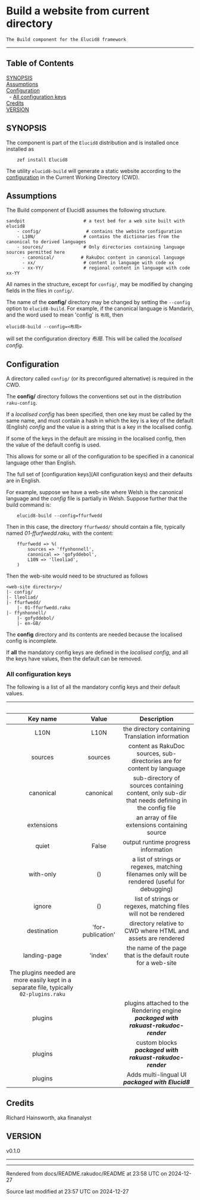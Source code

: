 
# Build a website from current directory

	The Build component for the Elucid8 framework

----

## Table of Contents

<a href="#SYNOPSIS">SYNOPSIS</a>   
<a href="#Assumptions">Assumptions</a>   
<a href="#Configuration">Configuration</a>   
&nbsp;&nbsp;- <a href="#All_configuration_keys">All configuration keys</a>   
<a href="#Credits">Credits</a>   
<a href="#VERSION_0">VERSION</a>   


<div id="SYNOPSIS"></div>

## SYNOPSIS
<span class="para" id="12dfbaf"></span>The component is part of the `Elucid8` distribution and is installed once installed as 


```
    zef install Elucid8
```
<span class="para" id="9bab2e6"></span>The utility `elucid8-build` will generate a static website according to the [configuration](Configuration) in the Current Working Directory (CWD).

<div id="Assumptions"></div>

## Assumptions
<span class="para" id="e7ea0bd"></span>The Build component of Elucid8 assumes the following structure. 


```
sandpit                      # a test bed for a web site built with elucid8
    - config/                 # contains the website configuration
    - L10N/                  # contains the dictionaries from the canonical to derived languages
    - sources/               # Only directories containing language sources permitted here
      - canonical/          # RakuDoc content in canonical language
      - xx/                  # content in language with code xx
      - xx-YY/               # regional content in language with code xx-YY
```
<span class="para" id="48e6de8"></span>All names in the structure, except for `config/`, may be modified by changing fields in the files in `config/`. 

<span class="para" id="d16aa57"></span>The name of the **__config/__** directory may be changed by setting the `--config` option to `elucid8-build`. For example, if the canonical language is Mandarin, and the word used to mean 'config' is `布局`, then 


```
elucid8-build --config=<布局>
```
<span class="para" id="5d77cc3"></span>will set the configuration directory *布局*. This will be called the *localised config*. 

<div id="Configuration"></div>

## Configuration
<span class="para" id="a656b92"></span>A directory called `config/` (or its preconfigured alternative) is required in the CWD. 

<span class="para" id="4bc7a56"></span>The **__config/__** directory follows the conventions set out in the distribution `raku-config`. 

<span class="para" id="8bd20b2"></span>If a *localised config* has been specified, then one key must be called by the same name, and must contain a hash in which the key is a key of the default (English) *config* and the value is a string that is a key in the localised config. 

<span class="para" id="4a353e6"></span>If some of the keys in the default are missing in the localised config, then the value of the default config is used. 

<span class="para" id="e636be1"></span>This allows for some or all of the configuration to be specified in a canonical language other than English. 

<span class="para" id="affbede"></span>The full set of [configuration keys](All configuration keys) and their defaults are in English. 

<span class="para" id="10bca45"></span>For example, suppose we have a web-site where Welsh is the canonical language and the *config* file is partially in Welsh. Suppose further that the build command is: 


```
    elucid8-build --config=ffurfwedd
```
<span class="para" id="ccd1235"></span>Then in this case, the directory `ffurfwedd/` should contain a file, typically named *01-ffurfwedd.raku*, with the content: 


```
    ffurfwedd => %(
        sources => 'ffynhonnell',
        canonical => 'gofyddebol',
        L10N => 'lleoliad',
    )
```
<span class="para" id="67ecc08"></span>Then the web-site would need to be structured as follows 


```
<web-site directory>/
|- config/
|- lleoliad/
|- ffurfwedd/
    |- 01-ffurfwedd.raku
|- ffynhonnell/
    |- gofyddebol/
    |- en-GB/
```
<span class="para" id="6192fe5"></span>The **config** directory and its contents are needed because the localised config is incomplete. 

<span class="para" id="a2b1488"></span>If **all** the mandatory config keys are defined in the *localised config*, and all the keys have values, then the default can be removed. 


<div id="All configuration keys"></div><div id="All_configuration_keys"></div>

### All configuration keys
<span class="para" id="56d1481"></span>The following is a list of all the mandatory config keys and their default values. 

----

## <div id=""> </div>
 | **Key name** | **Value** | **Description** |
| :---: | :---: | :---: |
 | L10N | L10N | the directory containing Translation information |
 | sources | sources | content as RakuDoc sources, sub-directories are for content by language |
 | canonical | canonical | sub-directory of sources containing content, only sub-dir that needs defining in the config file |
 | extensions | <rakudoc rakumod> | an array of file extensions containing source |
 | quiet | False | output runtime progress information |
 | with-only | () | a list of strings or regexes, matching filenames only will be rendered (useful for debugging) |
 | ignore | () | list of strings or regexes, matching files will not be rendered |
 | destination | 'for-publication' | directory relative to CWD where HTML and assets are rendered |
 | landing-page | 'index' | the name of the page that is the default route for a web-site |
 | <span class="para" id="b662593"></span>The plugins needed are more easily kept in a separate file, typically `02-plugins.raku` |
 | plugins | <Bulma Hilite ListFiles SCSS> | <span class="para" id="7ed8fe0"></span>plugins attached to the Rendering engine ***packaged with rakuast-rakudoc-render*** |
 | plugins | <Graphviz FontAwesome Latex LeafletMaps> | <span class="para" id="4722e84"></span>custom blocks ***packaged with rakuast-rakudoc-render*** |
 | plugins | <UISwitcher> | <span class="para" id="335106d"></span>Adds multi-lingual UI ***packaged with Elucid8*** |
<div id="Credits"></div>

## Credits
Richard Hainsworth, aka finanalyst




<div id="VERSION"></div><div id="VERSION_0"></div>

## VERSION
 <div class="rakudoc-version">v0.1.0</div> 



----

----

Rendered from docs/README.rakudoc/README at 23:58 UTC on 2024-12-27

Source last modified at 23:57 UTC on 2024-12-27

